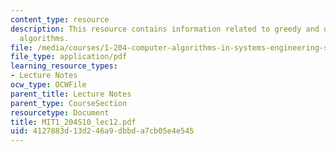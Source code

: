 ```yaml
---
content_type: resource
description: This resource contains information related to greedy and dynamic programming
  algorithms.
file: /media/courses/1-204-computer-algorithms-in-systems-engineering-spring-2010/4127883d13d246a9dbbda7cb05e4e545_MIT1_204S10_lec12.pdf
file_type: application/pdf
learning_resource_types:
- Lecture Notes
ocw_type: OCWFile
parent_title: Lecture Notes
parent_type: CourseSection
resourcetype: Document
title: MIT1_204S10_lec12.pdf
uid: 4127883d-13d2-46a9-dbbd-a7cb05e4e545
---
```

